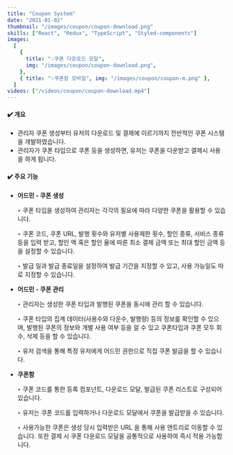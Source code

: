 ```yaml
---
title: "Coupon System"
date: "2021-01-02"
thumbnail: "/images/coupon/coupon-download.png"
skills: ["React", "Redux", "TypeScript", "Styled-components"]
images:
  [
    {
      title: "💡쿠폰 다운로드 모달",
      img: "/images/coupon/coupon-download.png",
    },
    { title: "💡쿠폰함 모바일", img: "/images/coupon/coupon-m.png" },
  ]
videos: ["/videos/coupon/coupon-download.mp4"]
---
```


#### **✔️ 개요**

- 관리자 쿠폰 생성부터 유저의 다운로드 및 결제에 이르기까지 전반적인 쿠폰 시스템을 개발하였습니다.
- 관리자가 쿠폰 타입으로 쿠폰 등을 생성하면, 유저는 쿠폰을 다운받고 결제시 사용을 하게 됩니다.

#### **✔️ 주요 기능**

- **어드민 - 쿠폰 생성**

  ‣ 쿠폰 타입을 생성하여 관리자는 각각의 필요에 따라 다양한 쿠폰을 활용할 수 있습니다.

  ‣ 쿠폰 코드, 쿠폰 URL, 발행 횟수와 유저별 사용제한 횟수, 할인 종류, 서비스 종류 등을 입력 받고,
  할인 액 혹은 할인 율에 따른 최소 결제 금액 또는 최대 할인 금액 등을 설정할 수 있습니다.

  ‣ 발급 일과 발급 종료일을 설정하여 발급 기간을 지정할 수 있고, 사용 가능일도 따로 지정할 수 있습니다.

- **어드민 - 쿠폰 관리**

  ‣ 관리자는 생성한 쿠폰 타입과 발행된 쿠폰을 동시에 관리 할 수 있습니다.

  ‣ 쿠폰 타입의 집계 데이터(사용수와 다운수, 발행량) 등의 정보를 확인할 수 있으며, 발행된 쿠폰의 정보와 개별 사용 여부 등을 알 수 있고 쿠폰타입과 쿠폰 모두 회수, 삭제 등을 할 수 있습니다.

  ‣ 유저 검색을 통해 특정 유저에게 어드민 권한으로 직접 쿠폰 발급을 할 수 있습니다.

- **쿠폰함**

  ‣ 쿠폰 코드를 통한 등록 컴포넌트, 다운로드 모달, 발급된 쿠폰 리스트로 구성되어 있습니다.

  ‣ 유저는 쿠폰 코드를 입력하거나 다운로드 모달에서 쿠폰을 발급받을 수 있습니다.

  ‣ 사용가능한 쿠폰은 생성 당시 입력받은 URL 을 통해 사용 엔트리로 이동할 수 있습니다.
  또한 결제 시 쿠폰 다운로드 모달을 공통적으로 사용하여 즉시 적용 가능합니다.
